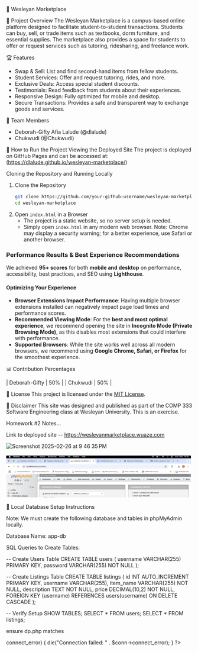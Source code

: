 📌 Wesleyan Marketplace

📢 Project Overview
The Wesleyan Marketplace is a campus-based online platform designed to facilitate student-to-student transactions. Students can buy, sell, or trade items such as textbooks, dorm furniture, and essential supplies. The marketplace also provides a space for students to offer or request services such as tutoring, ridesharing, and freelance work.

🏆 Features
- Swap & Sell: List and find second-hand items from fellow students.
- Student Services: Offer and request tutoring, rides, and more.
- Exclusive Deals: Access special student discounts.
- Testimonials: Read feedback from students about their experiences.
- Responsive Design: Fully optimized for mobile and desktop.
- Secure Transactions: Provides a safe and transparent way to exchange goods and services.

👥 Team Members
- Deborah-Gifty Afia Lalude (@dlalude)
- Chukwudi (@Chukwudi)

🚀 How to Run the Project 
Viewing the Deployed Site
The project is deployed on GitHub Pages and can be accessed at:
(https://dlalude.github.io/wesleyan-marketplace/)

Cloning the Repository and Running Locally
1. Clone the Repository
   ```sh
   git clone https://github.com/your-github-username/wesleyan-marketplace.git
   cd wesleyan-marketplace
   ```
2. Open `index.html` in a Browser
   - The project is a static website, so no server setup is needed.
   - Simply open `index.html` in any modern web browser. Note: Chrome may display a security warning; for a better experience, use Safari or another browser.

### **Performance Results & Best Experience Recommendations**
We achieved **95+ scores** for both **mobile and desktop** on performance, accessibility, best practices, and SEO using **Lighthouse**.

#### **Optimizing Your Experience**
- **Browser Extensions Impact Performance**: Having multiple browser extensions installed can negatively impact page load times and performance scores.
- **Recommended Viewing Mode**: For the **best and most optimal experience**, we recommend opening the site in **Incognito Mode (Private Browsing Mode)**, as this disables most extensions that could interfere with performance.
- **Supported Browsers**: While the site works well across all modern browsers, we recommend using **Google Chrome, Safari, or Firefox** for the smoothest experience.


📊 Contribution Percentages

| Deborah-Gifty     | 50%            |
| Chukwudi          | 50%            |

📜 License
This project is licensed under the [MIT License](LICENSE).

📢 Disclaimer
This site was designed and published as part of the COMP 333 Software Engineering class at Wesleyan University. This is an exercise.


Homework #2 Notes...

Link to deployed site -- https://wesleyanmarketplace.wuaze.com

<img width="633" alt="Screenshot 2025-02-26 at 9 46 35 PM" src="https://github.com/user-attachments/assets/ebcc6823-43a4-4574-afc3-59f470597df5" />
<br> </br>
<img src="webImages/phpboard.png" alt="PHP Board Preview" width="500">


📝 Local Database Setup Instructions

Note: We must create the following database and tables in phpMyAdmin locally.

Database Name: app-db

SQL Queries to Create Tables:

-- Create Users Table
CREATE TABLE users (
    username VARCHAR(255) PRIMARY KEY,
    password VARCHAR(255) NOT NULL
);

-- Create Listings Table
CREATE TABLE listings (
    id INT AUTO_INCREMENT PRIMARY KEY,
    username VARCHAR(255),
    item_name VARCHAR(255) NOT NULL,
    description TEXT NOT NULL,
    price DECIMAL(10,2) NOT NULL,
    FOREIGN KEY (username) REFERENCES users(username) ON DELETE CASCADE
);

-- Verify Setup
SHOW TABLES;
SELECT * FROM users;
SELECT * FROM listings;

ensure dp.php matches
<?php
$servername = "localhost";
$username = "root"; // Default for XAMPP
$password = ""; // No password by default
$dbname = "app_db";

$conn = new mysqli($servername, $username, $password, $dbname);

if ($conn->connect_error) {
    die("Connection failed: " . $conn->connect_error);
}
?>

